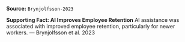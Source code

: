 **Source:** `Brynjolfsson-2023`

**Supporting Fact: AI Improves Employee Retention**
AI assistance was associated with improved employee retention, particularly for newer workers. — Brynjolfsson et al. 2023
